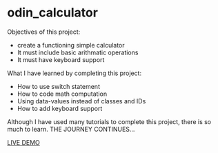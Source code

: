 # odin_calculator

Objectives of this project:

- create a functioning simple calculator
- It must include basic arithmatic operations
- It must have keyboard support

What I have learned by completing this project:

- How to use switch statement
- How to code math computation
- Using data-values instead of classes and IDs
- How to add keyboard support

Although I have used many tutorials to complete this project, there is so much to learn. THE JOURNEY CONTINUES...

[LIVE DEMO](https://isaaxh.github.io/odin_calculator)
